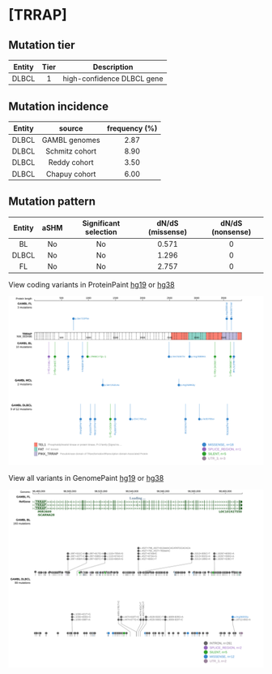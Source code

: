 # [TRRAP]

## Mutation tier

|Entity|Tier|Description               |
|:------:|:----:|--------------------------|
|DLBCL |1   |high-confidence DLBCL gene|
## Mutation incidence

|Entity|source        |frequency (%)|
|:------:|:--------------:|:-------------:|
|DLBCL |GAMBL genomes |2.87         |
|DLBCL |Schmitz cohort|8.90         |
|DLBCL |Reddy cohort  |3.50         |
|DLBCL |Chapuy cohort |6.00         |

## Mutation pattern

|Entity|aSHM|Significant selection|dN/dS (missense)|dN/dS (nonsense)|
|:------:|:----:|:---------------------:|:----------------:|:----------------:|
|BL    |No  |No                   |0.571           |0               |
|DLBCL |No  |No                   |1.296           |0               |
|FL    |No  |No                   |2.757           |0               |




View coding variants in ProteinPaint [hg19](https://www.bcgsc.ca/downloads/morinlab/GAMBL/test/genes/TRRAP_protein.html)  or [hg38](https://www.bcgsc.ca/downloads/morinlab/GAMBL/test/genes/TRRAP_protein_hg38.html)

![image](images/proteinpaint/TRRAP_NM_003496.svg)

View all variants in GenomePaint [hg19](https://www.bcgsc.ca/downloads/morinlab/GAMBL/test/genes/TRRAP.html)  or [hg38](https://www.bcgsc.ca/downloads/morinlab/GAMBL/test/genes/TRRAP_hg38.html)

![image](images/proteinpaint/TRRAP.svg)
